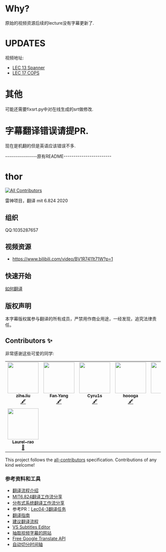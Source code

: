 # Why?
原始的视频资源后续的lecture没有字幕更新了.

# UPDATES
视频地址:
- [LEC 13 Spanner](https://www.bilibili.com/video/BV1Se4y1a7az/)
- [LEC 17 COPS](https://www.bilibili.com/video/BV12P411F77i/)


# 其他
可能还需要fixsrt.py中对在线生成的srt做修改.<br>

# 字幕翻译错误请提PR.
现在是机翻的但是英语应该错误不多.

----------------原有README------------------------
# thor
<!-- ALL-CONTRIBUTORS-BADGE:START - Do not remove or modify this section -->
[![All Contributors](https://img.shields.io/badge/all_contributors-8-orange.svg?style=flat-square)](#contributors-)
<!-- ALL-CONTRIBUTORS-BADGE:END -->
雷神项目，翻译 mit 6.824 2020

## 组织

QQ:1035287657

## 视频资源

- https://www.bilibili.com/video/BV1R7411t71W?p=1

## 快速开始

[如何翻译](https://github.com/ivanallen/thor/wiki/%E5%A6%82%E4%BD%95%E7%BF%BB%E8%AF%91)

## 版权声明

本字幕版权属参与翻译的所有成员，严禁用作商业用途，一经发现，追究法律责任。

## Contributors ✨

非常感谢这些可爱的同学:

<!-- ALL-CONTRIBUTORS-LIST:START - Do not remove or modify this section -->
<!-- prettier-ignore-start -->
<!-- markdownlint-disable -->
<table>
  <tr>
    <td align="center"><a href="https://ziheliu.github.io/"><img src="https://avatars2.githubusercontent.com/u/13313784?v=4" width="100px;" alt=""/><br /><sub><b>zihe.liu</b></sub></a><br /><a href="#content-ZiheLiu" title="Content">🖋</a></td>
    <td align="center"><a href="https://github.com/wildandyang"><img src="https://avatars0.githubusercontent.com/u/16045380?v=4" width="100px;" alt=""/><br /><sub><b>Fan Yang</b></sub></a><br /><a href="#content-wildandyang" title="Content">🖋</a></td>
    <td align="center"><a href="http://blog.cyru1s.com"><img src="https://avatars0.githubusercontent.com/u/20309761?v=4" width="100px;" alt=""/><br /><sub><b>Cyru1s</b></sub></a><br /><a href="#content-CyrusF" title="Content">🖋</a></td>
    <td align="center"><a href="https://github.com/hoooga"><img src="https://avatars3.githubusercontent.com/u/8995262?v=4" width="100px;" alt=""/><br /><sub><b>hoooga</b></sub></a><br /><a href="#content-hoooga" title="Content">🖋</a></td>
    <td align="center"><a href="https://allen.blog.csdn.net"><img src="https://avatars1.githubusercontent.com/u/12481610?v=4" width="100px;" alt=""/><br /><sub><b>Allen</b></sub></a><br /><a href="#content-ivanallen" title="Content">🖋</a></td>
    <td align="center"><a href="https://github.com/fisheuler"><img src="https://avatars2.githubusercontent.com/u/4300522?v=4" width="100px;" alt=""/><br /><sub><b>fisheuler</b></sub></a><br /><a href="https://github.com/ivanallen/thor/commits?author=fisheuler" title="Documentation">📖</a></td>
    <td align="center"><a href="https://github.com/2014BDuck"><img src="https://avatars0.githubusercontent.com/u/30280396?v=4" width="100px;" alt=""/><br /><sub><b>2014bduck</b></sub></a><br /><a href="#content-2014BDuck" title="Content">🖋</a></td>
  </tr>
  <tr>
    <td align="center"><a href="https://github.com/Laurel-rao"><img src="https://avatars2.githubusercontent.com/u/42195541?v=4" width="100px;" alt=""/><br /><sub><b>Laurel-rao</b></sub></a><br /><a href="https://github.com/ivanallen/thor/issues?q=author%3ALaurel-rao" title="Bug reports">🐛</a></td>
  </tr>
</table>

<!-- markdownlint-enable -->
<!-- prettier-ignore-end -->
<!-- ALL-CONTRIBUTORS-LIST:END -->

This project follows the [all-contributors](https://github.com/all-contributors/all-contributors) specification. Contributions of any kind welcome!

### 参考资料和工具

- [翻译流程介绍](https://github.com/ivanallen/thor/blob/master/doc/manual.md)
- [MIT6.824翻译工作流分享](https://www.bilibili.com/video/BV1pQ4y1M7dv)
- [分布式系统翻译工作流分享](https://github.com/ivanallen/thor/blob/master/doc/Translate_Workflow.pdf)
- 参考PR：[Lec04-3翻译任务](https://github.com/ivanallen/thor/pull/24)
- [翻译指南](https://docs.qq.com/doc/DZURQaXBrdXhXb0dx?tdsourcetag=s_macqq_grpfile)
- [建议翻译流程](https://docs.qq.com/doc/BXXro31NHmDg4Kega60fkDTU4l51be2cdG2H4OMrVN3NzUlm0huLua1goly331XKV42Dko7Y0)
- [VS Subtitles Editor](https://marketplace.visualstudio.com/items?itemName=pepri.subtitles-editor)
- [抽取视频字幕的网站](https://downsub.com/)
- [Free Google Translate API](https://pypi.org/project/googletrans/)
- [自动切分时间轴](https://jingyan.baidu.com/article/e73e26c07ce0a824acb6a755.html)
